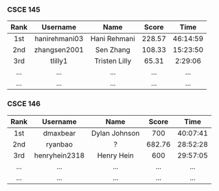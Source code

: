 ### CSCE 145
|  Rank  |               Username               |             Name             |   Score   |     Time     |
| :----: |              :--------:              |            :----:            |  :-----:  |    :----:    |
| 1st    |             hanirehmani03            |          Hani Rehmani        |   228.57  |   46:14:59   |
| 2nd    |              zhangsen2001            |           Sen Zhang          |   108.33  |   15:23:50   |
| 3rd    |               tlilly1                |          Tristen Lilly       |   65.31   |   2:29:06    |
| ... |  ... | ... | ... | ... |
| ... |  ... | ... | ... | ... |


### CSCE 146

|  Rank  |               Username               |             Name             |   Score   |     Time     |
| :----: |              :--------:              |            :----:            |  :-----:  |    :----:    |
| 1st    |               dmaxbear               |         Dylan Johnson        |    700    |   40:07:41   |
| 2nd    |               ryanbao                |              ?               |   682.76  |   28:52:28   |
| 3rd    |             henryhein2318            |          Henry Hein          |    600    |   29:57:05   |
| ... |  ... | ... | ... | ... |
| ... |  ... | ... | ... | ... |

